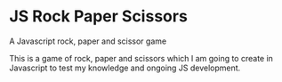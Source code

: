 # JS Rock Paper Scissors
 A Javascript rock, paper and scissor game

This is a game of rock, paper and scissors which I am going to create in Javascript to test my knowledge and ongoing JS development.